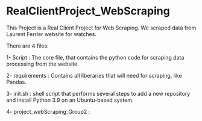 # RealClientProject_WebScraping
This Project is a Real Client Project for Web Scraping. We scraped data from Laurent Ferrier website for watches.

There are 4 files: 

1- Script : The core file, that contains the python code for scraping data processing from the website.

2- requirements : Contains all liberaries that will need for scraping, like Pandas.

3- init.sh : shell script that performs several steps to add a new repository and install Python 3.9 on an Ubuntu-based system. 

4- project_webScraping_Group2 : 
